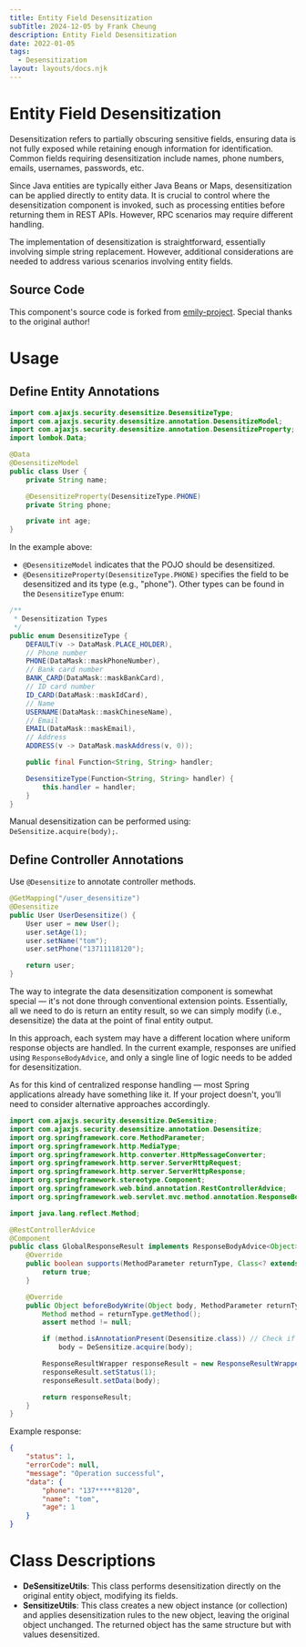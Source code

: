 ```yaml
---
title: Entity Field Desensitization
subTitle: 2024-12-05 by Frank Cheung
description: Entity Field Desensitization
date: 2022-01-05
tags:
  - Desensitization
layout: layouts/docs.njk
---
```


# Entity Field Desensitization

Desensitization refers to partially obscuring sensitive fields, ensuring data is not fully exposed while retaining
enough information for identification. Common fields requiring desensitization include names, phone numbers, emails,
usernames, passwords, etc.

Since Java entities are typically either Java Beans or Maps, desensitization can be applied directly to entity data. It
is crucial to control where the desensitization component is invoked, such as processing entities before returning them
in REST APIs. However, RPC scenarios may require different handling.

The implementation of desensitization is straightforward, essentially involving simple string replacement. However,
additional considerations are needed to address various scenarios involving entity fields.

## Source Code

This component's source code is forked
from [emily-project](https://github.com/mingyang66/spring-parent/tree/master/emily-project/emily-desensitize). Special
thanks to the original author!

# Usage

## Define Entity Annotations

```java
import com.ajaxjs.security.desensitize.DesensitizeType;
import com.ajaxjs.security.desensitize.annotation.DesensitizeModel;
import com.ajaxjs.security.desensitize.annotation.DesensitizeProperty;
import lombok.Data;

@Data
@DesensitizeModel
public class User {
    private String name;

    @DesensitizeProperty(DesensitizeType.PHONE)
    private String phone;

    private int age;
}
```

In the example above:

- `@DesensitizeModel` indicates that the POJO should be desensitized.
- `@DesensitizeProperty(DesensitizeType.PHONE)` specifies the field to be desensitized and its type (e.g., "phone").
  Other types can be found in the `DesensitizeType` enum:

```java
/**
 * Desensitization Types
 */
public enum DesensitizeType {
    DEFAULT(v -> DataMask.PLACE_HOLDER),
    // Phone number
    PHONE(DataMask::maskPhoneNumber),
    // Bank card number
    BANK_CARD(DataMask::maskBankCard),
    // ID card number
    ID_CARD(DataMask::maskIdCard),
    // Name
    USERNAME(DataMask::maskChineseName),
    // Email
    EMAIL(DataMask::maskEmail),
    // Address
    ADDRESS(v -> DataMask.maskAddress(v, 0));

    public final Function<String, String> handler;

    DesensitizeType(Function<String, String> handler) {
        this.handler = handler;
    }
}
```

Manual desensitization can be performed using: `DeSensitize.acquire(body);`.

## Define Controller Annotations

Use `@Desensitize` to annotate controller methods.

```java
@GetMapping("/user_desensitize")
@Desensitize
public User UserDesensitize() {
    User user = new User();
    user.setAge(1);
    user.setName("tom");
    user.setPhone("13711118120");

    return user;
}
```

The way to integrate the data desensitization component is somewhat special — it's not done through conventional
extension points. Essentially, all we need to do is return an entity result, so we can simply modify (i.e., desensitize)
the data at the point of final entity output.

In this approach, each system may have a different location where uniform response objects are handled. In the current
example, responses are unified using `ResponseBodyAdvice`, and only a single line of logic needs to be added for
desensitization.

As for this kind of centralized response handling — most Spring applications already have something like it. If your
project doesn't, you’ll need to consider alternative approaches accordingly.

```java
import com.ajaxjs.security.desensitize.DeSensitize;
import com.ajaxjs.security.desensitize.annotation.Desensitize;
import org.springframework.core.MethodParameter;
import org.springframework.http.MediaType;
import org.springframework.http.converter.HttpMessageConverter;
import org.springframework.http.server.ServerHttpRequest;
import org.springframework.http.server.ServerHttpResponse;
import org.springframework.stereotype.Component;
import org.springframework.web.bind.annotation.RestControllerAdvice;
import org.springframework.web.servlet.mvc.method.annotation.ResponseBodyAdvice;

import java.lang.reflect.Method;

@RestControllerAdvice
@Component
public class GlobalResponseResult implements ResponseBodyAdvice<Object> {
    @Override
    public boolean supports(MethodParameter returnType, Class<? extends HttpMessageConverter<?>> converterType) {
        return true;
    }

    @Override
    public Object beforeBodyWrite(Object body, MethodParameter returnType, MediaType selectedContentType, Class<? extends HttpMessageConverter<?>> selectedConverterType, ServerHttpRequest request, ServerHttpResponse response) {
        Method method = returnType.getMethod();
        assert method != null;

        if (method.isAnnotationPresent(Desensitize.class)) // Check if desensitization is required
            body = DeSensitize.acquire(body);

        ResponseResultWrapper responseResult = new ResponseResultWrapper();
        responseResult.setStatus(1);
        responseResult.setData(body);

        return responseResult;
    }
}
```

Example response:

```json
{
    "status": 1,
    "errorCode": null,
    "message": "Operation successful",
    "data": {
        "phone": "137*****8120",
        "name": "tom",
        "age": 1
    }
}
```

# Class Descriptions

- **DeSensitizeUtils**: This class performs desensitization directly on the original entity object, modifying its
  fields.
- **SensitizeUtils**: This class creates a new object instance (or collection) and applies desensitization rules to the
  new object, leaving the original object unchanged. The returned object has the same structure but with values
  desensitized.